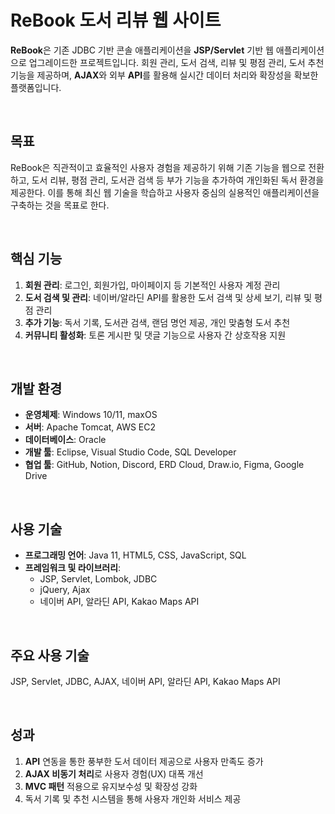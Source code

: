 # ReBook 도서 리뷰 웹 사이트
**ReBook**은 기존 JDBC 기반 콘솔 애플리케이션을 **JSP/Servlet** 기반 웹 애플리케이션으로 업그레이드한 프로젝트입니다. 
회원 관리, 도서 검색, 리뷰 및 평점 관리, 도서 추천 기능을 제공하며, **AJAX**와 외부 **API**를 활용해 실시간 데이터 처리와 확장성을 확보한 플랫폼입니다.

<br> 

## 목표
ReBook은 직관적이고 효율적인 사용자 경험을 제공하기 위해 기존 기능을 웹으로 전환하고, 도서 리뷰, 평점 관리, 도서관 검색 등 부가 기능을 추가하여 개인화된 독서 환경을 제공한다. 
이를 통해 최신 웹 기술을 학습하고 사용자 중심의 실용적인 애플리케이션을 구축하는 것을 목표로 한다.

<br> 

## 핵심 기능
1. **회원 관리**: 로그인, 회원가입, 마이페이지 등 기본적인 사용자 계정 관리
2. **도서 검색 및 관리**: 네이버/알라딘 API를 활용한 도서 검색 및 상세 보기, 리뷰 및 평점 관리
3. **추가 기능**: 독서 기록, 도서관 검색, 랜덤 명언 제공, 개인 맞춤형 도서 추천
4. **커뮤니티 활성화**: 토론 게시판 및 댓글 기능으로 사용자 간 상호작용 지원
   
<br>

## 개발 환경

-   **운영체제**: Windows 10/11, maxOS
-   **서버**: Apache Tomcat, AWS EC2
-   **데이터베이스**: Oracle
-   **개발 툴**: Eclipse, Visual Studio Code, SQL Developer
-   **협업 툴**: GitHub, Notion, Discord, ERD Cloud, Draw.io, Figma, Google Drive

<br>

## 사용 기술

-   **프로그래밍 언어**: Java 11, HTML5, CSS, JavaScript, SQL
-   **프레임워크 및 라이브러리**:
    -   JSP, Servlet, Lombok, JDBC
    -   jQuery, Ajax
    -   네이버 API, 알라딘 API, Kakao Maps API
    
<br> 

## 주요 사용 기술
JSP, Servlet, JDBC, AJAX, 네이버 API, 알라딘 API, Kakao Maps API

<br> 

## 성과
1. **API** 연동을 통한 풍부한 도서 데이터 제공으로 사용자 만족도 증가
2. **AJAX 비동기 처리**로 사용자 경험(UX) 대폭 개선
3. **MVC 패턴** 적용으로 유지보수성 및 확장성 강화
4. 독서 기록 및 추천 시스템을 통해 사용자 개인화 서비스 제공
